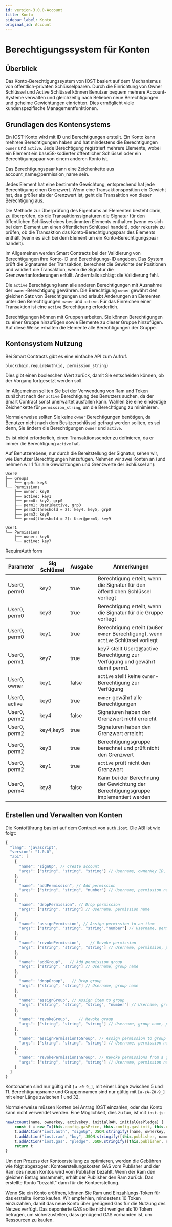 ```yaml
---
id: version-3.0.0-Account
title: Konto
sidebar_label: Konto
original_id: Account
---
```



# Berechtigungssystem für Konten

## Überblick

Das Konto-Berechtigungssystem von IOST basiert auf dem Mechanismus von öffentlich-privaten Schlüsselpaaren. Durch die Einrichtung von Owner Schlüssel und Active Schlüssel können Benutzer bequem mehrere Account-Systeme verwalten und gleichzeitig nach Belieben neue Berechtigungen und geheime Gewichtungen einrichten. Dies ermöglicht viele kundenspezifische Managementfunktionen.

## Grundlagen des Kontensystems

Ein IOST-Konto wird mit ID und Berechtigungen erstellt. Ein Konto kann mehrere Berechtigungen haben und hat mindestens die Berechtigungen `owner` und `active`. Jede Berechtigung registriert mehrere Elemente, wobei ein Element ein base58-kodierter öffentlicher Schlüssel oder ein Berechtigungspaar von einem anderen Konto ist.

Das Berechtigungspaar kann eine Zeichenkette aus account_name@permission_name sein.

Jedes Element hat eine bestimmte Gewichtung, entsprechend hat jede Berechtigung einen Grenzwert. Wenn eine Transaktionsposition ein Gewicht hat, das größer als der Grenzwert ist, geht die Transaktion von dieser Berechtigung aus.

Die Methode zur Überprüfung des Eigentums an Elementen besteht darin, zu überprüfen, ob die Transaktionssignaturen die Signatur für den öffentlichen Schlüssel eines bestimmten Elements enthalten (wenn es sich bei dem Element um einen öffentlichen Schlüssel handelt), oder rekursiv zu prüfen, ob die Transaktion das Konto-Berechtigungspaar des Elements enthält (wenn es sich bei dem Element um ein Konto-Berechtigungspaar handelt).

Im Allgemeinen werden Smart Contracts bei der Validierung von Berechtigungen ihre Konto-ID und Berechtigungs-ID angeben. Das System prüft die Signaturen der Transaktion, berechnet die Gewichte der Positionen und validiert die Transaktion, wenn die Signatur die Grenzwertanforderungen erfüllt. Andernfalls schlägt die Validierung fehl.

Die `active` Berechtigung kann alle anderen Berechtigungen mit Ausnahme der `owner`-Berechtigung gewähren. Die Berechtigung `owner` gewährt den gleichen Satz von Berechtigungen und erlaubt Änderungen an Elementen unter den Berechtigungen `owner` und `active`. Für das Einreichen einer Transaktion ist eine `active` Berechtigung erforderlich.

Berechtigungen können mit Gruppen arbeiten. Sie können Berechtigungen zu einer Gruppe hinzufügen sowie Elemente zu dieser Gruppe hinzufügen. Auf diese Weise erhalten die Elemente alle Berechtigungen der Gruppe.

## Kontensystem Nutzung

Bei Smart Contracts gibt es eine einfache API zum Aufruf.

```
blockchain.requireAuth(id, permission_string)
```

Dies gibt einen booleschen Wert zurück, damit Sie entscheiden können, ob der Vorgang fortgesetzt werden soll.

Im Allgemeinen sollten Sie bei der Verwendung von Ram und Token zunächst nach der `active` Berechtigung des Benutzers suchen, da der Smart Contract sonst unerwartet ausfallen kann. Wählen Sie eine eindeutige Zeichenkette für `permission_string`, um die Berechtigung zu minimieren.

Normalerweise sollten Sie keine `owner` Berechtigungen benötigen, da Benutzer nicht nach dem Besitzerschlüssel gefragt werden sollten, es sei denn, Sie ändern die Berechtigungen `owner` und `active`.

Es ist nicht erforderlich, einen Transaktionssender zu definieren, da er immer die Berechtigung `active` hat.

Auf Benutzerebene, nur durch die Bereitstellung der Signatur, sehen wir, wie Benutzer Berechtigungen hinzufügen. Nehmen wir zwei Konten an (und nehmen wir 1 für alle Gewichtungen und Grenzwerte der Schlüssel an):

```
User0
├── Groups
│   └── grp0: key3
└── Permissions
    ├── owner: key0
    ├── active: key1
    ├── perm0: key2, grp0
    ├── perm1: User1@active, grp0
    ├── perm2(threshold = 2): key4, key5, grp0
    ├── perm3: key8
    └── perm4(threshold = 2): User@perm3, key9

User1
└── Permissions
    ├── owner: key6
    └── active: key7
```

RequireAuth form

Parameter	|Sig Schlüssel	  |Ausgabe    |Anmerkungen
-----	      |----				|------	    |-------
User0, perm0		|key2			|true			|Berechtigung erteilt, wenn die Signatur für den öffentlichen Schlüssel vorliegt
User0, perm0		|key3			|true			|Berechtigung erteilt, wenn die Signatur für die Gruppe vorliegt
User0, perm0		|key1			|true			|Berechtigung erteilt (außer `owner` Berechtigung), wenn `active` Schlüssel vorliegt
User0, perm1		|key7			|true			|key7 stellt User1@active Berechtigung zur Verfügung und gewährt damit perm1
User0, owner		|key1			|false		|`active` stellt keine `owner`-Berechtigung zur Verfügung
User0, active		|key0			|true			|`owner` gewährt alle Berechtigungen
User0, perm2		|key4			|false		|Signaturen haben den Grenzwert nicht erreicht
User0, perm2		|key4,key5	|true			|Signaturen haben den Grenzwert erreicht
User0, perm2		|key3			|true			|Berechtigungsgruppe berechnet und prüft nicht den Grenzwert
User0, perm2		|key1			|true			|`active` prüft nicht den Grenzwert
User0, perm4		|key8			|false		|Kann bei der Berechnung der Gewichtung der Berechtigungsgruppe implementiert werden

## Erstellen und Verwalten von Konten

Die Kontoführung basiert auf dem Contract von `auth.iost`. Die ABI ist wie folgt:

```js
{
  "lang": "javascript",
  "version": "1.0.0",
  "abi": [
    {
      "name": "signUp", // Create account
      "args": ["string", "string", "string"] // Username, ownerKey ID, activeKey ID
    },
    {
      "name": "addPermission", // Add permission
      "args": ["string", "string", "number"] // Username, permission name, threshold
    },
    {
      "name": "dropPermission", // Drop permission
      "args": ["string", "string"] // Username, permission name
    },
    {
      "name": "assignPermission", // Assign permission to an item
      "args": ["string", "string", "string","number"] // Username, permission, public key ID or account_name@permission_name, weight
    },
    {
      "name": "revokePermission",    // Revoke permission
      "args": ["string", "string", "string"] // Username, permission, public key ID or account_name@permission_name
    },
    {
      "name": "addGroup",   // Add permission group
      "args": ["string", "string"] // Username, group name
    },
    {
      "name": "dropGroup",   // Drop group
      "args": ["string", "string"] // Username, group name
    },
    {
      "name": "assignGroup", // Assign item to group
      "args": ["string", "string", "string", "number"] // Username, group name, public key ID or account_name@permission_name, weight
    },
    {
      "name": "revokeGroup",    // Revoke group
      "args": ["string", "string", "string"] // Username, group name, public key ID or account_name@permission_name
    },
    {
      "name": "assignPermissionToGroup", // Assign permission to group
      "args": ["string", "string", "string"] // Username, permission name, group name
    },
    {
      "name": "revokePermissionInGroup", // Revoke permissions from a group
      "args": ["string", "string", "string"] // Username, permission name, group name
    }
  ]
}
```

Kontonamen sind nur gültig mit `[a-z0-9_]`, mit einer Länge zwischen 5 und 11. Berechtigungsname und Gruppennamen sind nur gültig mit `[a-zA-Z0-9_]` mit einer Länge zwischen 1 und 32.

Normalerweise müssen Konten bei Antrag IOST einzahlen, oder das Konto kann nicht verwendet werden. Eine Möglichkeit, dies zu tun, ist mit `iost.js`:

```js
newAccount(name, ownerkey, activekey, initialRAM, initialGasPledge) {
    const t = new Tx(this.config.gasPrice, this.config.gasLimit, this.config.delay);
    t.addAction("iost.auth", "signUp", JSON.stringify([name, ownerkey, activekey]));
    t.addAction("iost.ram", "buy", JSON.stringify([this.publisher, name, initialRAM]));
    t.addAction("iost.gas", "pledge", JSON.stringify([this.publisher, name, initialGasPledge]));
    return t
}
```

Um den Prozess der Kontoerstellung zu optimieren, werden die Gebühren wie folgt abgezogen: Kontoerstellungskosten GAS vom Publisher und der Ram des neuen Kontos wird vom Publisher bezahlt. Wenn der Ram den gleichen Betrag ansammelt, erhält der Publisher den Ram zurück. Das erstellte Konto "bezahlt" dann für die Kontoerstellung.

Wenn Sie ein Konto eröffnen, können Sie Ram und Einzahlungs-Token für das erstellte Konto kaufen. Wir empfehlen, mindestens 10 Token einzuzahlen, damit das neue Konto über genügend Gas für die Nutzung des Netzes verfügt. Das deponierte GAS sollte nicht weniger als 10 Token betragen, um sicherzustellen, dass genügend GAS vorhanden ist, um Ressourcen zu kaufen.
